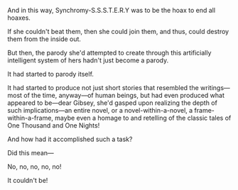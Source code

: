 And in this way, Synchromy-S.S.S.T.E.R.Y was to be the hoax to end all hoaxes.

If she couldn't beat them, then she could join them, and thus, could destroy them from the inside out.

But then, the parody she'd attempted to create through this artificially intelligent system of hers hadn't just become a parody.

It had started to parody itself.

It had started to produce not just short stories that resembled the writings—most of the time, anyway—of human beings, but had even produced what appeared to be—dear Gibsey, she'd gasped upon realizing the depth of such implications—an entire novel, or a novel-within-a-novel, a frame-within-a-frame, maybe even a homage to and retelling of the classic tales of One Thousand and One Nights!

And how had it accomplished such a task?

Did this mean—

No, no, no, no, no!

It couldn't be!